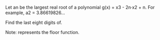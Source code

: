 

Let an be the largest real root of a polynomial g(x) = x3 - 2n&#183;x2 + n.
For example, a2 = 3.86619826...

Find the last eight digits of.

Note:  represents the floor function.
